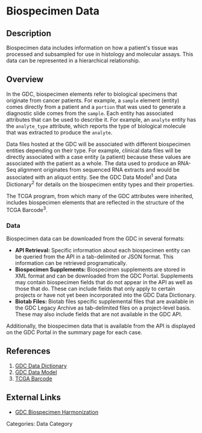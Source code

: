 # Biospecimen Data #

## Description ##
Biospecimen data includes information on how a patient's tissue was processed and subsampled for use in histology and molecular assays. This data can be represented in a hierarchical relationship.

## Overview ##

In the GDC, biospecimen elements refer to biological specimens that originate from cancer patients. For example, a `sample` element (entity) comes directly from a patient and a `portion` that was used to generate a diagnostic slide comes from the `sample`. Each entity has associated attributes that can be used to describe it. For example, an `analyte` entity has the `analyte_type` attribute, which reports the type of biological molecule that was extracted to produce the `analyte`.

Data files hosted at the GDC will be associated with different biospecimen entities depending on their type. For example, clinical data files will be directly associated with a case entity (a patient) because these values are associated with the patient as a whole. The data used to produce an RNA-Seq alignment originates from sequenced RNA extracts and would be associated with an aliquot entity. See the GDC Data Model<sup>1</sup> and Data Dictionary<sup>2</sup> for details on the biospecimen entity types and their properties.

The TCGA program, from which many of the GDC attributes were inherited, includes biospecimen elements that are reflected in the structure of the TCGA Barcode<sup>3</sup>.

### Data ###

Biospecimen data can be downloaded from the GDC in several formats:

* __API Retrieval:__ Specific information about each biospecimen entity can be queried from the API in a tab-delimited or JSON format. This information can be retrieved programatically.
* __Biospecimen Supplements:__ Biospecimen supplements are stored in XML format and can be downloaded from the GDC Portal. Supplements may contain biospecimen fields that do not appear in the API as well as those that do. These can include fields that only apply to certain projects or have not yet been incorporated into the GDC Data Dictionary.
* __Biotab Files:__ Biotab files specific supplemental files that are available in the GDC Legacy Archive as tab-delimited files on a project-level basis. These may also include fields that are not available in the GDC API.

Additionally, the biospecimen data that is available from the API is displayed on the GDC Portal in the summary page for each case.

## References ##
1. [GDC Data Dictionary](/Data_Dictionary/viewer/)
2. [GDC Data Model](https://gdc.cancer.gov/developers/gdc-data-model/gdc-data-model-components)
3. [TCGA Barcode](images/TCGA-TCGAbarcode-080518-1750-4378.pdf)

## External Links ##
* [GDC Biospecimen Harmonization](https://gdc.cancer.gov/about-data/data-harmonization-and-generation/biospecimen-data-harmonization)

Categories: Data Category
